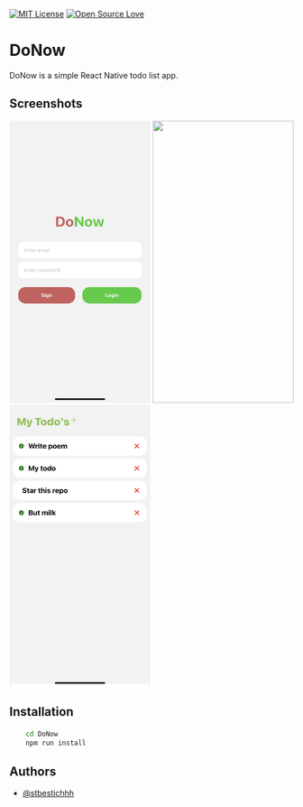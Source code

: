[![MIT License](https://img.shields.io/badge/License-MIT-green.svg)](LICENSE)
[![Open Source Love](https://badges.frapsoft.com/os/v1/open-source.svg?v=103)](https://github.com/ellerbrock/open-source-badges/)

# DoNow

DoNow is a simple React Native todo list app.

## Screenshots

<img src="demo/login.jpg" width="250" height="500">
<img src="demo/add" width="250" height="500">
<img src="demo/list.jpg" width="250" height="500">

## Installation

```bash
	cd DoNow
	npm run install
```

## Authors

- [@stbestichhh](https://www.github.com/stbestichhh)


